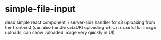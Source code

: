 # simple-file-input
dead simple react component + server-side handler for s3 uploading from the front end (can also handle dataURI uploading which is useful for image uploads, can show uploaded image very quickly in UI)
